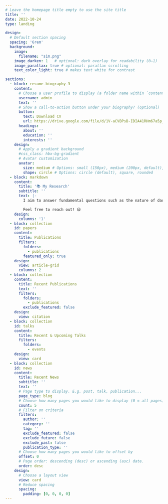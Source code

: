 ```yaml
---
# Leave the homepage title empty to use the site title
title: ''
date: 2022-10-24
type: landing

design:
  # Default section spacing
  spacing: '6rem'
  background:
    image: 
      filename: "sim.png"
    image_darken: 1   # optional: dark overlay for readability (0–1)
    image_parallax: true # optional: parallax scrolling
    text_color_light: true # makes text white for contrast

sections:
  - block: resume-biography-3
    content:
      # Choose a user profile to display (a folder name within `content/authors/`)
      username: admin
      text: ''
      # Show a call-to-action button under your biography? (optional)
      button:
        text: Download CV
        url: https://drive.google.com/file/d/1V-aCVBPsB-IDIA41RHm67a5p_Lzw83Wc/view?usp=sharing
      headings:
        about: ''
        education: ''
        interests: ''
    design:
      # Apply a gradient background
      #css_class: hbx-bg-gradient
      # Avatar customization
      avatar:
        size: medium # Options: small (150px), medium (200px, default), large (320px), xl (400px), xxl (500px)
        shape: circle # Options: circle (default), square, rounded
  - block: markdown
    content:
      title: '📚 My Research'
      subtitle: ''
      text: |-
        I aim to answer fundamental questions such as the nature of dark matter and dark energy, the validity of General Relativity at the largest scale of the Universe, and the physics of the formation of galaxies. To do so, I analyse multi-wavelength maps of the large-scale structure of the Universe using Bayesian inference. I optimise the extraction of information by developing new non-linear methods, which combine cosmological simulations, theoretical models of astrophysics, and machine learning techniques.

        Feel free to reach out! 😃
    design:
      columns: '1'
  - block: collection
    id: papers
    content:
      title: Publications
      filters:
        folders:
          - publications
        featured_only: true
    design:
      view: article-grid
      columns: 2
  - block: collection
    content:
      title: Recent Publications
      text: ''
      filters:
        folders:
          - publications
        exclude_featured: false
    design:
      view: citation
  - block: collection
    id: talks
    content:
      title: Recent & Upcoming Talks
      filters:
        folders:
          - events
    design:
      view: card
  - block: collection
    id: news
    content:
      title: Recent News
      subtitle: ''
      text: ''
      # Page type to display. E.g. post, talk, publication...
      page_type: blog
      # Choose how many pages you would like to display (0 = all pages)
      count: 5
      # Filter on criteria
      filters:
        author: ''
        category: ''
        tag: ''
        exclude_featured: false
        exclude_future: false
        exclude_past: false
        publication_type: ''
      # Choose how many pages you would like to offset by
      offset: 0
      # Page order: descending (desc) or ascending (asc) date.
      order: desc
    design:
      # Choose a layout view
      view: card
      # Reduce spacing
      spacing:
        padding: [0, 0, 0, 0]
---
```

